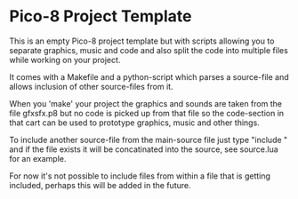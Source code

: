 # Pico-8 Project Template

This is an empty Pico-8 project template but with scripts allowing you to separate graphics, music and code and also split the code into multiple files while working on your project.

It comes with a Makefile and a python-script which parses a source-file and allows inclusion of other source-files from it.

When you 'make' your project the graphics and sounds are taken from the file gfxsfx.p8 but no code is picked up from that file so the code-section in that cart can be used to prototype graphics, music and other things.

To include another source-file from the main-source file just type "include <filename>" and if the file exists it will be concatinated into the source, see source.lua for an example.

For now it's not possible to include files from within a file that is getting included, perhaps this will be added in the future.
